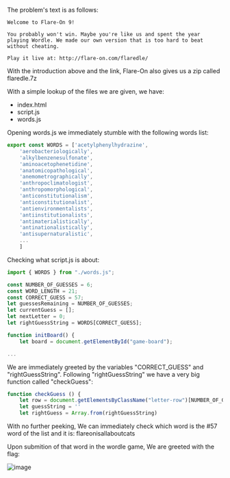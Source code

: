 The problem's text is as follows:
```
Welcome to Flare-On 9!

You probably won't win. Maybe you're like us and spent the year playing Wordle. We made our own version that is too hard to beat without cheating.

Play it live at: http://flare-on.com/flaredle/
```

With the introduction above and the link, Flare-On also gives us a zip called flaredle.7z

With a simple lookup of the files we are given, we have:
* index.html
* script.js
* words.js

Opening words.js we immediately stumble with the following words list:
```js
export const WORDS = ['acetylphenylhydrazine',
	'aerobacteriologically',
	'alkylbenzenesulfonate',
	'aminoacetophenetidine',
	'anatomicopathological',
	'anemometrographically',
	'anthropoclimatologist',
	'anthropomorphological',
	'anticonstitutionalism',
	'anticonstitutionalist',
	'antienvironmentalists',
	'antiinstitutionalists',
	'antimaterialistically',
	'antinationalistically',
	'antisupernaturalistic',
	...
	]
```

Checking what script.js is about:
```js
import { WORDS } from "./words.js";

const NUMBER_OF_GUESSES = 6;
const WORD_LENGTH = 21;
const CORRECT_GUESS = 57;
let guessesRemaining = NUMBER_OF_GUESSES;
let currentGuess = [];
let nextLetter = 0;
let rightGuessString = WORDS[CORRECT_GUESS];

function initBoard() {
    let board = document.getElementById("game-board");

...
```

We are immediately greeted by the variables "CORRECT_GUESS" and "rightGuessString".
Following "rightGuessString" we have a very big function called "checkGuess":

```js
function checkGuess () {
    let row = document.getElementsByClassName("letter-row")[NUMBER_OF_GUESSES - guessesRemaining]
    let guessString = ''
    let rightGuess = Array.from(rightGuessString)
```

With no further peeking, We can immediately check which word is the #57 word of the list and it is: flareonisallaboutcats

Upon submition of that word in the wordle game, We are greeted with the flag: 

![image](https://user-images.githubusercontent.com/69819027/201485717-e7e4688d-b792-44bd-bf8a-5b01772a783a.png)
